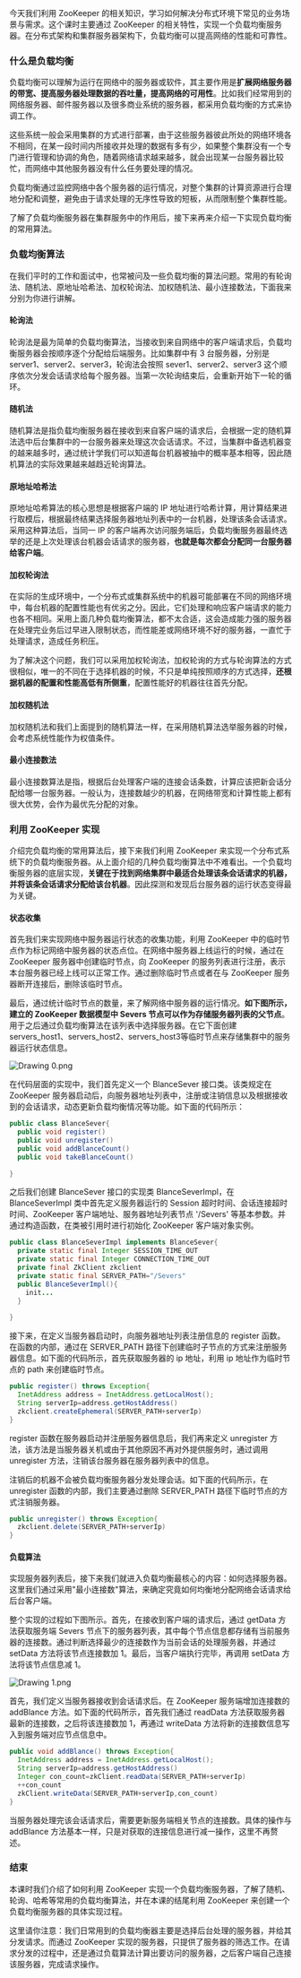 今天我们利用 ZooKeeper 的相关知识，学习如何解决分布式环境下常见的业务场景与需求。这个课时主要通过 ZooKeeper 的相关特性，实现一个负载均衡服务器。在分布式架构和集群服务器架构下，负载均衡可以提高网络的性能和可靠性。

### 什么是负载均衡

负载均衡可以理解为运行在网络中的服务器或软件，其主要作用是**扩展网络服务器的带宽、提高服务器处理数据的吞吐量，提高网络的可用性**。比如我们经常用到的网络服务器、邮件服务器以及很多商业系统的服务器，都采用负载均衡的方式来协调工作。

这些系统一般会采用集群的方式进行部署，由于这些服务器彼此所处的网络环境各不相同，在某一段时间内所接收并处理的数据有多有少，如果整个集群没有一个专门进行管理和协调的角色，随着网络请求越来越多，就会出现某一台服务器比较忙，而网络中其他服务器没有什么任务要处理的情况。

负载均衡通过监控网络中各个服务器的运行情况，对整个集群的计算资源进行合理地分配和调整，避免由于请求处理的无序性导致的短板，从而限制整个集群性能。

了解了负载均衡服务器在集群服务中的作用后，接下来再来介绍一下实现负载均衡的常用算法。

### 负载均衡算法

在我们平时的工作和面试中，也常被问及一些负载均衡的算法问题。常用的有轮询法、随机法、原地址哈希法、加权轮询法、加权随机法、最小连接数法，下面我来分别为你进行讲解。

#### 轮询法

轮询法是最为简单的负载均衡算法，当接收到来自网络中的客户端请求后，负载均衡服务器会按顺序逐个分配给后端服务。比如集群中有 3 台服务器，分别是 server1、server2、server3，轮询法会按照 sever1、server2、server3 这个顺序依次分发会话请求给每个服务器。当第一次轮询结束后，会重新开始下一轮的循环。

#### 随机法

随机算法是指负载均衡服务器在接收到来自客户端的请求后，会根据一定的随机算法选中后台集群中的一台服务器来处理这次会话请求。不过，当集群中备选机器变的越来越多时，通过统计学我们可以知道每台机器被抽中的概率基本相等，因此随机算法的实际效果越来越趋近轮询算法。

#### 原地址哈希法

原地址哈希算法的核心思想是根据客户端的 IP 地址进行哈希计算，用计算结果进行取模后，根据最终结果选择服务器地址列表中的一台机器，处理该条会话请求。采用这种算法后，当同一 IP 的客户端再次访问服务端后，负载均衡服务器最终选举的还是上次处理该台机器会话请求的服务器，**也就是每次都会分配同一台服务器给客户端**。

#### 加权轮询法

在实际的生成环境中，一个分布式或集群系统中的机器可能部署在不同的网络环境中，每台机器的配置性能也有优劣之分。因此，它们处理和响应客户端请求的能力也各不相同。采用上面几种负载均衡算法，都不太合适，这会造成能力强的服务器在处理完业务后过早进入限制状态，而性能差或网络环境不好的服务器，一直忙于处理请求，造成任务积压。

为了解决这个问题，我们可以采用加权轮询法，加权轮询的方式与轮询算法的方式很相似，唯一的不同在于选择机器的时候，不只是单纯按照顺序的方式选择，**还根据机器的配置和性能高低有所侧重**，配置性能好的机器往往首先分配。

#### 加权随机法

加权随机法和我们上面提到的随机算法一样，在采用随机算法选举服务器的时候，会考虑系统性能作为权值条件。

#### 最小连接数法

最小连接数算法是指，根据后台处理客户端的连接会话条数，计算应该把新会话分配给哪一台服务器。一般认为，连接数越少的机器，在网络带宽和计算性能上都有很大优势，会作为最优先分配的对象。

### 利用 ZooKeeper 实现

介绍完负载均衡的常用算法后，接下来我们利用 ZooKeeper 来实现一个分布式系统下的负载均衡服务器。从上面介绍的几种负载均衡算法中不难看出。一个负载均衡服务器的底层实现，**关键在于找到网络集群中最适合处理该条会话请求的机器，并将该条会话请求分配给该台机器**。因此探测和发现后台服务器的运行状态变得最为关键。

#### 状态收集

首先我们来实现网络中服务器运行状态的收集功能，利用 ZooKeeper 中的临时节点作为标记网络中服务器的状态点位。在网络中服务器上线运行的时候，通过在 ZooKeeper 服务器中创建临时节点，向 ZooKeeper 的服务列表进行注册，表示本台服务器已经上线可以正常工作。通过删除临时节点或者在与 ZooKeeper 服务器断开连接后，删除该临时节点。

最后，通过统计临时节点的数量，来了解网络中服务器的运行情况。**如下图所示，建立的 ZooKeeper 数据模型中 Severs 节点可以作为存储服务器列表的父节点**。用于之后通过负载均衡算法在该列表中选择服务器。在它下面创建 servers_host1、servers_host2、servers_host3等临时节点来存储集群中的服务器运行状态信息。

![Drawing 0.png](https://s0.lgstatic.com/i/image/M00/36/99/Ciqc1F8X5l-APWIjAAAsDI_4m_Q833.png)

在代码层面的实现中，我们首先定义一个 BlanceSever 接口类。该类规定在 ZooKeeper 服务器启动后，向服务器地址列表中，注册或注销信息以及根据接收到的会话请求，动态更新负载均衡情况等功能。如下面的代码所示：

```java
public class BlanceSever{
  public void register()
  public void unregister()
  public void addBlanceCount()
  public void takeBlanceCount()
  
}
```

之后我们创建 BlanceSever 接口的实现类 BlanceSeverImpl，在 BlanceSeverImpl 类中首先定义服务器运行的 Session 超时时间、会话连接超时时间、ZooKeeper 客户端地址、服务器地址列表节点 '/Severs' 等基本参数。并通过构造函数，在类被引用时进行初始化 ZooKeeper 客户端对象实例。

```java
public class BlanceSeverImpl implements BlanceSever{
  private static final Integer SESSION_TIME_OUT
  private static final Integer CONNECTION_TIME_OUT
  private final ZkClient zkclient
  private static final SERVER_PATH="/Severs"
  public BlanceSeverImpl(){
    init...
  }
  
}
```

接下来，在定义当服务器启动时，向服务器地址列表注册信息的 register 函数。在函数的内部，通过在 SERVER_PATH 路径下创建临时子节点的方式来注册服务器信息。如下面的代码所示，首先获取服务器的 ip 地址，利用 ip 地址作为临时节点的 path 来创建临时节点。

```java
public register() throws Exception{
  InetAddress address = InetAddress.getLocalHost();
  String serverIp=address.getHostAddress()
  zkclient.createEphemeral(SERVER_PATH+serverIp)
}
```

register 函数在服务器启动并注册服务器信息后，我们再来定义 unregister 方法，该方法是当服务器关机或由于其他原因不再对外提供服务时，通过调用 unregister 方法，注销该台服务器在服务器列表中的信息。

注销后的机器不会被负载均衡服务器分发处理会话。如下面的代码所示，在 unregister 函数的内部，我们主要通过删除 SERVER_PATH 路径下临时节点的方式注销服务器。

```java
public unregister() throws Exception{
  zkclient.delete(SERVER_PATH+serverIp)
}
```

#### 负载算法

实现服务器列表后，接下来我们就进入负载均衡最核心的内容：如何选择服务器。这里我们通过采用"最小连接数"算法，来确定究竟如何均衡地分配网络会话请求给后台客户端。

整个实现的过程如下图所示。首先，在接收到客户端的请求后，通过 getData 方法获取服务端 Severs 节点下的服务器列表，其中每个节点信息都存储有当前服务器的连接数。通过判断选择最少的连接数作为当前会话的处理服务器，并通过 setData 方法将该节点连接数加 1。最后，当客户端执行完毕，再调用 setData 方法将该节点信息减 1。

![Drawing 1.png](https://s0.lgstatic.com/i/image/M00/36/99/Ciqc1F8X5n6AGCBQAABSbLOIuWA010.png)

首先，我们定义当服务器接收到会话请求后。在 ZooKeeper 服务端增加连接数的 addBlance 方法。如下面的代码所示，首先我们通过 readData 方法获取服务器最新的连接数，之后将该连接数加 1，再通过 writeData 方法将新的连接数信息写入到服务端对应节点信息中。

```java
public void addBlance() throws Exception{
  InetAddress address = InetAddress.getLocalHost();
  String serverIp=address.getHostAddress()
  Integer con_count=zkClient.readData(SERVER_PATH+serverIp)
  ++con_count
  zkClient.writeData(SERVER_PATH+serverIp,con_count)
}
```

当服务器处理完该会话请求后，需要更新服务端相关节点的连接数。具体的操作与 addBlance 方法基本一样，只是对获取的连接信息进行减一操作，这里不再赘述。

### 结束

本课时我们介绍了如何利用 ZooKeeper 实现一个负载均衡服务器，了解了随机、轮询、哈希等常用的负载均衡算法，并在本课的结尾利用 ZooKeeper 来创建一个负载均衡服务器的具体实现过程。

这里请你注意：我们日常用到的负载均衡器主要是选择后台处理的服务器，并给其分发请求。而通过 ZooKeeper 实现的服务器，只提供了服务器的筛选工作。在请求分发的过程中，还是通过负载算法计算出要访问的服务器，之后客户端自己连接该服务器，完成请求操作。
